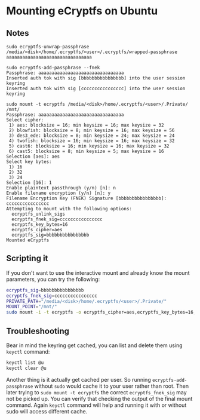 # Mounting eCryptfs on Ubuntu

## Notes

    sudo ecryptfs-unwrap-passphrase /media/<disk>/home/.ecryptfs/<user>/.ecryptfs/wrapped-passphrase
    aaaaaaaaaaaaaaaaaaaaaaaaaaaaaaaa

    sudo ecryptfs-add-passphrase --fnek
    Passphrase: aaaaaaaaaaaaaaaaaaaaaaaaaaaaaaaa
    Inserted auth tok with sig [bbbbbbbbbbbbbbbb] into the user session keyring
    Inserted auth tok with sig [cccccccccccccccc] into the user session keyring

    sudo mount -t ecryptfs /media/<disk>/home/.ecryptfs/<user>/.Private/ /mnt/
    Passphrase: aaaaaaaaaaaaaaaaaaaaaaaaaaaaaaaa
    Select cipher:
     1) aes: blocksize = 16; min keysize = 16; max keysize = 32
     2) blowfish: blocksize = 8; min keysize = 16; max keysize = 56
     3) des3_ede: blocksize = 8; min keysize = 24; max keysize = 24
     4) twofish: blocksize = 16; min keysize = 16; max keysize = 32
     5) cast6: blocksize = 16; min keysize = 16; max keysize = 32
     6) cast5: blocksize = 8; min keysize = 5; max keysize = 16
    Selection [aes]: aes
    Select key bytes:
     1) 16
     2) 32
     3) 24
    Selection [16]: 1
    Enable plaintext passthrough (y/n) [n]: n
    Enable filename encryption (y/n) [n]: y
    Filename Encryption Key (FNEK) Signature [bbbbbbbbbbbbbbbb]: cccccccccccccccc
    Attempting to mount with the following options:
      ecryptfs_unlink_sigs
      ecryptfs_fnek_sig=cccccccccccccccc
      ecryptfs_key_bytes=16
      ecryptfs_cipher=aes
      ecryptfs_sig=bbbbbbbbbbbbbbbb
    Mounted eCryptfs

## Scripting it
If you don't want to use the interactive mount and already know the mount parameters, you can try the following:
```sh
ecryptfs_sig=bbbbbbbbbbbbbbbb
ecryptfs_fnek_sig=cccccccccccccccc
PRIVATE_PATH="/media/<disk>/home/.ecryptfs/<user>/.Private/"
MOUNT_POINT="/mnt/"
sudo mount -i -t ecryptfs -o ecryptfs_cipher=aes,ecryptfs_key_bytes=16,ecryptfs_sig=$ecryptfs_sig,ecryptfs_fnek_sig=$ecryptfs_fnek_sig $PRIVATE_PATH $MOUNT_POINT
```

## Troubleshooting
Bear in mind the keyring get cached, you can list and delete them using `keyctl` command:
```sh
keyctl list @u
keyctl clear @u
```
Another thing is it actually get cached per user. So running `ecryptfs-add-passphrase` without `sudo` would cache it to your user rather than root. Then later trying to `sudo mount -t ecryptfs` the correct `ecryptfs_fnek_sig` may not be picked up. You can verify that checking the output of the final mount command. Again `keyctl` command will help and running it with or without sudo will access different cache.
